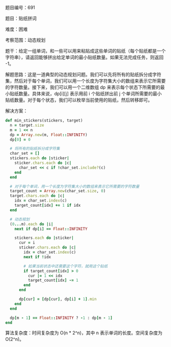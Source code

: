 题目编号：691

题目：贴纸拼词

难度：困难

考察范围：动态规划

题干：给定一组单词，和一些可以用来粘贴成这些单词的贴纸（每个贴纸都是一个字符串），请返回能够拼出给定单词的最小贴纸数量。如果无法完成任务，则返回 -1。

解题思路：这是一道典型的动态规划问题。我们可以先将所有的贴纸拆分成字符集，然后对于每个单词，我们可以用一个长度为字符集大小的数组来表示它所需要的字符数量。接下来，我们可以用一个二维数组 dp 来表示每个状态下所需要的最小贴纸数量。具体来说，dp[i][j] 表示用前 i 个贴纸拼出前 j 个单词所需要的最小贴纸数量。对于每个状态，我们可以枚举当前使用的贴纸，然后转移即可。

解决方案：

```ruby
def min_stickers(stickers, target)
  n = target.size
  m = 1 << n
  dp = Array.new(m, Float::INFINITY)
  dp[0] = 0

  # 将所有的贴纸拆分成字符集
  char_set = []
  stickers.each do |sticker|
    sticker.chars.each do |c|
      char_set << c if !char_set.include?(c)
    end
  end

  # 对于每个单词，用一个长度为字符集大小的数组来表示它所需要的字符数量
  target_count = Array.new(char_set.size, 0)
  target.chars.each do |c|
    idx = char_set.index(c)
    target_count[idx] += 1 if idx
  end

  # 动态规划
  (0...m).each do |i|
    next if dp[i] == Float::INFINITY

    stickers.each do |sticker|
      cur = i
      sticker.chars.each do |c|
        idx = char_set.index(c)
        next if !idx

        # 如果当前状态中还需要这个字符，就用这个贴纸
        if target_count[idx] > 0
          cur |= 1 << idx
          target_count[idx] -= 1
        end
      end

      dp[cur] = [dp[cur], dp[i] + 1].min
    end
  end

  dp[m - 1] == Float::INFINITY ? -1 : dp[m - 1]
end
```

算法复杂度：时间复杂度为 O(n * 2^n)，其中 n 表示单词的长度。空间复杂度为 O(2^n)。